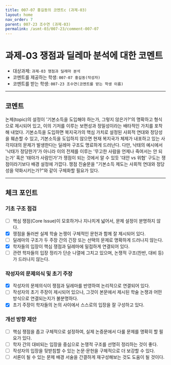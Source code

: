 ```yaml
---
title: 007-07 홍길동의 코멘트c (과제-03) 
layout: home
nav_order: 7
parent: 007-23 조수연 (과제-03)
permalink: /asmt-03/007-23/comment-007-07
---
```


# 과제-03 쟁점과 딜레마 분석에 대한 코멘트

- 대상과제: `과제-03 쟁점과 딜레마 분석`
- 코멘트를 제공하는 학생: `007-07 홍길동(작성자)` 
- 코멘트를 받는 학생: `007-23 조수연(코멘트를 받는 학생 이름)` 

---

## 코멘트

논제(topic)의 설정이 '기본소득을 도입해야 하는가, 그렇지 않은가?'의 명확하고 형식으로 제시되어 있고, 이의 기저를 이루는 보편성과 정밀성이라는 배타적인 가치를 포착해 내었다. 기본소득을 도입하면 복지국가의 핵심 가치로 설정된 사회적 연대와 정당성을 훼손할 수 있고, 기본소득을 도입하지 않으면 현재 복지국가 체제가 내포하고 있는 사각지대의 문제가 발생한다는 딜레마 구조도 명료하게 드러난다. 다만, 낙태의 예시에서 '낙태가 정당한가'가 아니라 이의 전제를 이루는 '무고한 사람을 언제나 죽여서는 안 되는가' 혹은 '태아가 사람인가'가 쟁점이 되는 것에서 알 수 있듯 '대안 vs 위협' 구도는 쟁점이라기보다 배경 설정에 가깝다. 쟁점 진술문을 "기본소득 제도는 사회적 연대와 정당성을 약화시키는가?"와 같이 구체화할 필요가 있다.

---

## 체크 포인트

### **기초 구조 점검**
- [ ] 핵심 쟁점(Core Issue)이 모호하거나 지나치게 넓어서, 문제 설정이 분명하지 않다.
- [x] 쟁점을 둘러싼 실제 학술 논쟁이 구체적인 문헌과 함께 잘 제시되어 있다.
- [ ] 딜레마의 구조가 두 주장 간의 긴장 또는 선택의 문제로 명확하게 드러나지 않는다.
- [x] 학자들의 입장이 핵심 쟁점과 딜레마에 밀접하게 연결되어 있다.
- [ ] 관련 학자들의 입장 정리가 단순 나열에 그치고 있으며, 논쟁적 구조(찬반, 대비 등)가 드러나지 않는다.

### **작성자의 문제의식 및 초기 주장**
- [x] 작성자의 문제의식이 쟁점과 딜레마를 반영하여 논리적으로 연결되어 있다.
- [ ] 작성자의 초기 주장이 제시되어 있으나, 그것이 본문에서 제시된 학술 논쟁과 어떤 방식으로 연결되는지가 불분명하다.
- [x] 초기 주장이 학자들의 논의 사이에서 스스로의 입장을 잘 구성하고 있다.

### **개선 방향 제안**
- [ ] 핵심 쟁점을 좁고 구체적으로 설정하여, 실제 논증문에서 다룰 문제를 명확히 할 필요가 있다.
- [ ] 학자 간의 대비되는 입장을 중심으로 논쟁적 구조를 선명히 정리하는 것이 좋다.
- [ ] 작성자의 입장을 뒷받침할 수 있는 논문·문헌을 구체적으로 더 보강할 수 있다.
- [ ] 서론이 될 수 있는 문제 배경 서술을 간결하게 재구성해보는 것도 도움이 될 것이다.
